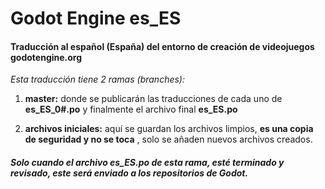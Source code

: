 # Godot Engine es_ES
#### Traducción al español (España) del entorno de creación de videojuegos godotengine.org
_Esta traducción tiene 2 ramas (branches):_

1. __master:__ donde se publicarán las traducciones de cada uno de __es_ES_0#.po__ y finalmente el archivo final __es_ES.po__

2. __archivos iniciales:__ aquí se guardan los archivos limpios, __es una copia de seguridad y no se toca__ , solo se añaden nuevos archivos creados.
 
##### Solo cuando el archivo __es_ES.po__ de esta rama, esté terminado y revisado, este será enviado a los repositorios de Godot. 
